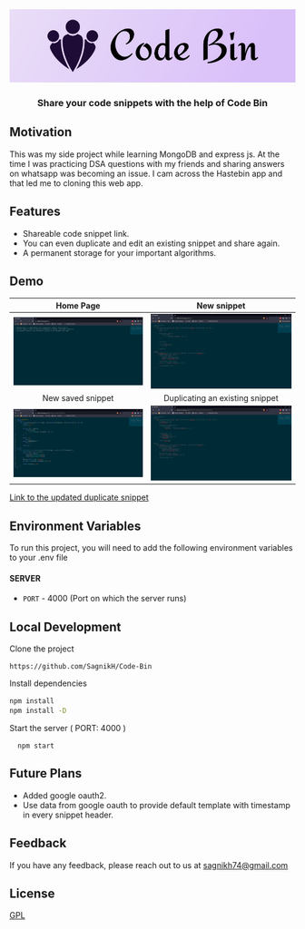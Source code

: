 <img src = "https://github.com/SagnikH/Code-Bin/blob/master/logoCodeBin.jpg">
<h3 align = "center">Share your code snippets with the help of Code Bin</h3>

## Motivation
This was my side project while learning MongoDB and express js. At the time I was practicing DSA questions with my friends and sharing answers on whatsapp was becoming an issue. I cam across the Hastebin app and that led me to cloning this web app.

## Features
- Shareable code snippet link.
- You can even duplicate and edit an existing snippet and share again.
- A permanent storage for your important algorithms.

## Demo

Home Page             |  New snippet
:-------------------------:|:-------------------------:
![](https://github.com/SagnikH/Code-Bin/blob/master/demo_pics/homepage.jpg)  |  ![](https://github.com/SagnikH/Code-Bin/blob/master/demo_pics/creation.jpg)
New saved snippet             |  Duplicating an existing snippet
![](https://github.com/SagnikH/Code-Bin/blob/master/demo_pics/new.jpg)  |  ![](https://github.com/SagnikH/Code-Bin/blob/master/demo_pics/duplication.jpg)

[Link to the updated duplicate snippet](https://dipbin.herokuapp.com/620669ac9ae2bb3bdb0d8927)

## Environment Variables
To run this project, you will need to add the following environment variables to your .env file

#### SERVER
- `PORT` - 4000 (Port on which the server runs)

## Local Development
Clone the project
```
https://github.com/SagnikH/Code-Bin
```
Install dependencies
```bash
npm install
npm install -D
```
Start the server ( PORT: 4000 )

```
  npm start
```

## Future Plans
- Added google oauth2.
- Use data from google oauth to provide default template with timestamp in every snippet header.

## Feedback

If you have any feedback, please reach out to us at sagnikh74@gmail.com

## License

[GPL](https://choosealicense.com/licenses/gpl-3.0/)
